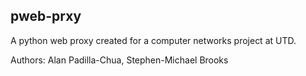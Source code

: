 ## pweb-prxy
A python web proxy created for a computer networks project at UTD.

Authors: Alan Padilla-Chua, Stephen-Michael Brooks
